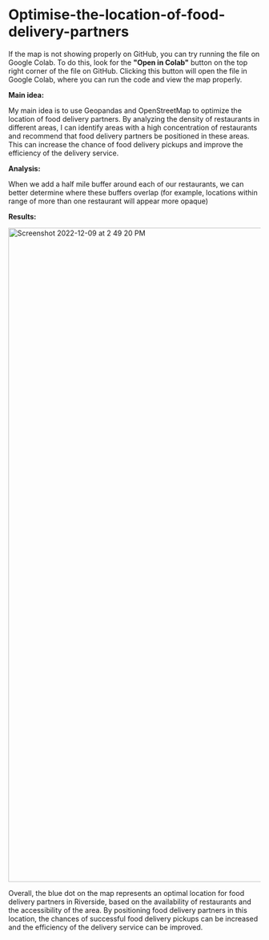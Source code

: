 # Optimise-the-location-of-food-delivery-partners

If the map is not showing properly on GitHub, you can try running the file on Google Colab. To do this, look for the **"Open in Colab"** button on the top right corner of the file on GitHub. Clicking this button will open the file in Google Colab, where you can run the code and view the map properly.

**Main idea:**

My main idea is to use Geopandas and OpenStreetMap to optimize the location of food delivery partners. By analyzing the density of restaurants in different areas, I can identify areas with a high concentration of restaurants and recommend that food delivery partners be positioned in these areas. This can increase the chance of food delivery pickups and improve the efficiency of the delivery service.

**Analysis:**

When we add a half mile buffer around each of our restaurants, we can better determine where these buffers overlap (for example, locations within range of more than one restaurant will appear more opaque)

**Results:**

<img width="1307" alt="Screenshot 2022-12-09 at 2 49 20 PM" src="https://user-images.githubusercontent.com/57623274/206808325-ed8746f5-79f1-4de2-88b6-1cf4640e3dcb.png">

Overall, the blue dot on the map represents an optimal location for food delivery partners in Riverside, based on the availability of restaurants and the accessibility of the area. By positioning food delivery partners in this location, the chances of successful food delivery pickups can be increased and the efficiency of the delivery service can be improved.



